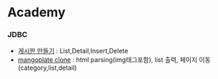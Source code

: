 # Academy

### JDBC
- [게시판 만들기](BoardProject) : List,Detail,Insert,Delete
- [mangoplate clone](FoodProject) : html parsing(img태그포함), list 출력, 페이지 이동(category,list,detail)